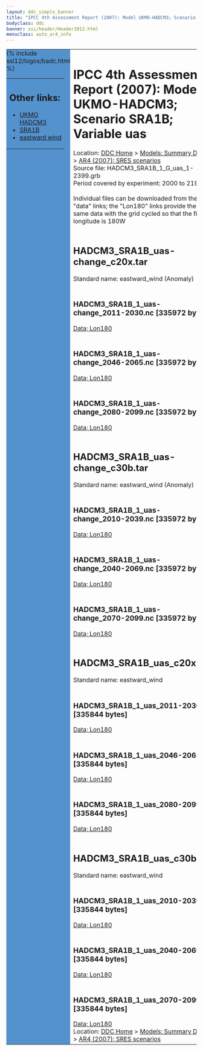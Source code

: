 ```yaml
---
layout: ddc_simple_banner
title: "IPCC 4th Assessment Report (2007): Model UKMO-HADCM3; Scenario SRA1B; Variable uas"
bodyclass: ddc
banner: ssi/header/Header2012.html
menuclass: auto_ar4_info
---
```



<table width="100%" border="0" cellspacing="0" cellpadding="0" style="border-collapse: collapse;">
<tr style="margin:0;padding:0;border:0;">
<td style="margin:0;padding:0;border:0;height:1pt;width:150pt;background:#5492CD;" valign="top" >

<div id="lh-col2" class="auto_ar4_info">
<table class="menumain" bgcolor="#5492CD" cellspacing="0" width="100%" border="0">
<tr><td>
<h2> Other links:</h2>
<ul>
<li><a href="/auto/ar4/model-UKMO-HADCM3.html">UKMO<br/>HADCM3</a></li>
<li><a href="/auto/ar4/scenario-SRA1B.html">SRA1B</a></li>
<li><a href="/auto/ar4/var-eastward_wind.html">eastward wind</a></li>
</ul>
</td></tr>
{% include ssi12/logos/badc.html %}
</table>
</div>
</td>
<td><h1>IPCC 4th Assessment Report (2007): Model UKMO-HADCM3; Scenario SRA1B; Variable uas</h1>

<!-- Breadcrumb1 -->
<div id="breadcrumb1" align="left">
Location: <a href="/index.html">DDC Home</a> > <a href="/sim/gcm_clim/">Models: Summary Data</a>
> <a href="/sim/gcm_clim/SRES_AR4/index.html">AR4 (2007): SRES scenarios</a>
</div>
<!-- End of Breadcrumb1 -->Source file: HADCM3_SRA1B_1_G_uas_1-2399.grb
<br/>
Period covered by experiment: 2000 to 2199<br/>
<br/>Individual files can be downloaded from the "data" links; the "Lon180" links provide the same data
         with the grid cycled so that the first longitude is 180W<br/>
<br/><h2>HADCM3_SRA1B_uas-change_c20x.tar</h2>
Standard name: eastward_wind (Anomaly)<br>
<br/><h3>HADCM3_SRA1B_1_uas-change_2011-2030.nc [335972 bytes]</h3>
<a href="/cgi-bin/downl/ar4_nc/uas/HADCM3_SRA1B_1_uas-change_2011-2030.nc">Data; </a><a href="/cgi-bin/downl/ar4_nc/uas/HADCM3_SRA1B_1_uas-change_2011-2030.cyto180.nc"> Lon180</a><br/>
<br/><h3>HADCM3_SRA1B_1_uas-change_2046-2065.nc [335972 bytes]</h3>
<a href="/cgi-bin/downl/ar4_nc/uas/HADCM3_SRA1B_1_uas-change_2046-2065.nc">Data; </a><a href="/cgi-bin/downl/ar4_nc/uas/HADCM3_SRA1B_1_uas-change_2046-2065.cyto180.nc"> Lon180</a><br/>
<br/><h3>HADCM3_SRA1B_1_uas-change_2080-2099.nc [335972 bytes]</h3>
<a href="/cgi-bin/downl/ar4_nc/uas/HADCM3_SRA1B_1_uas-change_2080-2099.nc">Data; </a><a href="/cgi-bin/downl/ar4_nc/uas/HADCM3_SRA1B_1_uas-change_2080-2099.cyto180.nc"> Lon180</a><br/>
<br/><h2>HADCM3_SRA1B_uas-change_c30b.tar</h2>
Standard name: eastward_wind (Anomaly)<br>
<br/><h3>HADCM3_SRA1B_1_uas-change_2010-2039.nc [335972 bytes]</h3>
<a href="/cgi-bin/downl/ar4_nc/uas/HADCM3_SRA1B_1_uas-change_2010-2039.nc">Data; </a><a href="/cgi-bin/downl/ar4_nc/uas/HADCM3_SRA1B_1_uas-change_2010-2039.cyto180.nc"> Lon180</a><br/>
<br/><h3>HADCM3_SRA1B_1_uas-change_2040-2069.nc [335972 bytes]</h3>
<a href="/cgi-bin/downl/ar4_nc/uas/HADCM3_SRA1B_1_uas-change_2040-2069.nc">Data; </a><a href="/cgi-bin/downl/ar4_nc/uas/HADCM3_SRA1B_1_uas-change_2040-2069.cyto180.nc"> Lon180</a><br/>
<br/><h3>HADCM3_SRA1B_1_uas-change_2070-2099.nc [335972 bytes]</h3>
<a href="/cgi-bin/downl/ar4_nc/uas/HADCM3_SRA1B_1_uas-change_2070-2099.nc">Data; </a><a href="/cgi-bin/downl/ar4_nc/uas/HADCM3_SRA1B_1_uas-change_2070-2099.cyto180.nc"> Lon180</a><br/>
<br/><h2>HADCM3_SRA1B_uas_c20x.tar</h2>
Standard name: eastward_wind<br>
<br/><h3>HADCM3_SRA1B_1_uas_2011-2030.nc [335844 bytes]</h3>
<a href="/cgi-bin/downl/ar4_nc/uas/HADCM3_SRA1B_1_uas_2011-2030.nc">Data; </a><a href="/cgi-bin/downl/ar4_nc/uas/HADCM3_SRA1B_1_uas_2011-2030.cyto180.nc"> Lon180</a><br/>
<br/><h3>HADCM3_SRA1B_1_uas_2046-2065.nc [335844 bytes]</h3>
<a href="/cgi-bin/downl/ar4_nc/uas/HADCM3_SRA1B_1_uas_2046-2065.nc">Data; </a><a href="/cgi-bin/downl/ar4_nc/uas/HADCM3_SRA1B_1_uas_2046-2065.cyto180.nc"> Lon180</a><br/>
<br/><h3>HADCM3_SRA1B_1_uas_2080-2099.nc [335844 bytes]</h3>
<a href="/cgi-bin/downl/ar4_nc/uas/HADCM3_SRA1B_1_uas_2080-2099.nc">Data; </a><a href="/cgi-bin/downl/ar4_nc/uas/HADCM3_SRA1B_1_uas_2080-2099.cyto180.nc"> Lon180</a><br/>
<br/><h2>HADCM3_SRA1B_uas_c30b.tar</h2>
Standard name: eastward_wind<br>
<br/><h3>HADCM3_SRA1B_1_uas_2010-2039.nc [335844 bytes]</h3>
<a href="/cgi-bin/downl/ar4_nc/uas/HADCM3_SRA1B_1_uas_2010-2039.nc">Data; </a><a href="/cgi-bin/downl/ar4_nc/uas/HADCM3_SRA1B_1_uas_2010-2039.cyto180.nc"> Lon180</a><br/>
<br/><h3>HADCM3_SRA1B_1_uas_2040-2069.nc [335844 bytes]</h3>
<a href="/cgi-bin/downl/ar4_nc/uas/HADCM3_SRA1B_1_uas_2040-2069.nc">Data; </a><a href="/cgi-bin/downl/ar4_nc/uas/HADCM3_SRA1B_1_uas_2040-2069.cyto180.nc"> Lon180</a><br/>
<br/><h3>HADCM3_SRA1B_1_uas_2070-2099.nc [335844 bytes]</h3>
<a href="/cgi-bin/downl/ar4_nc/uas/HADCM3_SRA1B_1_uas_2070-2099.nc">Data; </a><a href="/cgi-bin/downl/ar4_nc/uas/HADCM3_SRA1B_1_uas_2070-2099.cyto180.nc"> Lon180</a><br/>
<!-- Breadcrumb2 -->
<div id="breadcrumb2" align="left">
Location: <a href="/index.html">DDC Home</a> > <a href="/sim/gcm_clim/">Models: Summary Data</a>
> <a href="/sim/gcm_clim/SRES_AR4/index.html">AR4 (2007): SRES scenarios</a>
</div>
<!-- End of Breadcrumb2 --></td></tr></table>
